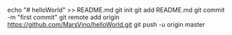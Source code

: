 echo "# helloWorld" >> README.md
git init
git add README.md
git commit -m "first commit"
git remote add origin https://github.com/MarsVino/helloWorld.git
git push -u origin master
